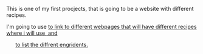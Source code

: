 This is one of my first procjects, that is going to be a website with different recipes.

I'm going to use <a href> to link to different webpages that will have different recipes where i will use <img src> and <ol> to list the diffrent engridents.